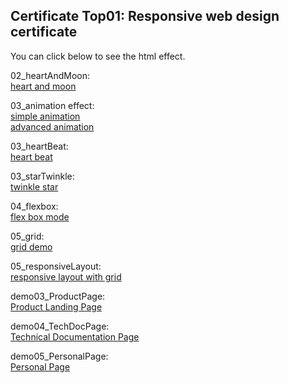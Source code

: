 
## Certificate Top01:  Responsive web design certificate

You can click below to see the html effect.

02_heartAndMoon:  
[heart and moon](https://960761.github.io/myCodeGarden/FreeCodeCamp/responsiveWebDesign/02_heartAndMoon.html)

03_animation effect:  
[simple animation](https://960761.github.io/myCodeGarden/FreeCodeCamp/responsiveWebDesign/03_animation.html)  
[advanced animation](https://960761.github.io/myCodeGarden/FreeCodeCamp/responsiveWebDesign/03_animation2.html)  

03_heartBeat:  
[heart beat](https://960761.github.io/myCodeGarden/FreeCodeCamp/responsiveWebDesign/03_heartBeat.html)

03_starTwinkle:  
[twinkle star](https://960761.github.io/myCodeGarden/FreeCodeCamp/responsiveWebDesign/03_starTwinkle.html)

04_flexbox:  
[flex box mode](https://960761.github.io/myCodeGarden/FreeCodeCamp/responsiveWebDesign/04_flexbox.html)

05_grid:  
[grid demo](https://960761.github.io/myCodeGarden/FreeCodeCamp/responsiveWebDesign/05_grid.html)

05_responsiveLayout:  
[responsive layout with grid](https://960761.github.io/myCodeGarden/FreeCodeCamp/responsiveWebDesign/05_responsiveLayout.html)

demo03_ProductPage:  
[Product Landing Page](https://960761.github.io/myCodeGarden/FreeCodeCamp/responsiveWebDesign/demo03_ProductPage.html)

demo04_TechDocPage:  
[Technical Documentation Page](https://960761.github.io/myCodeGarden/FreeCodeCamp/responsiveWebDesign/demo04_TechDocPage.html)

demo05_PersonalPage:  
[Personal Page](https://960761.github.io/myCodeGarden/FreeCodeCamp/responsiveWebDesign/demo05_PersonalPage.html)
